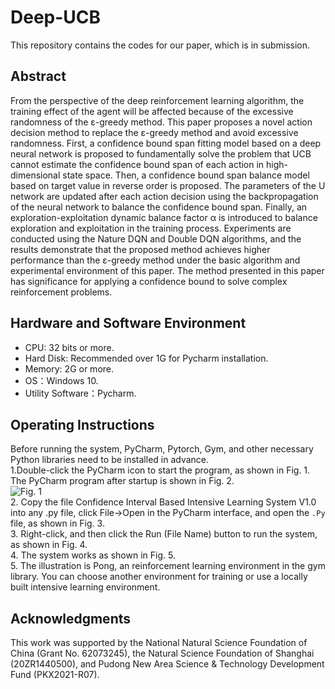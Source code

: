 # Deep-UCB
This repository contains the codes for our paper, which is in submission.
## Abstract
From the perspective of the deep reinforcement learning algorithm, the training effect of the agent will be affected because of the excessive randomness of the ε-greedy method. This paper proposes a novel action decision method to replace the ε-greedy method and avoid excessive randomness. First, a confidence bound span fitting model based on a deep neural network is proposed to fundamentally solve the problem that UCB cannot estimate the confidence bound span of each action in high-dimensional state space. Then, a confidence bound span balance model based on target value in reverse order is proposed. The parameters of the U network are updated after each action decision using the backpropagation of the neural network to balance the confidence bound span. Finally, an exploration-exploitation dynamic balance factor α is introduced to balance exploration and exploitation in the training process. Experiments are conducted using the Nature DQN and Double DQN algorithms, and the results demonstrate that the proposed method achieves higher performance than the ε-greedy method under the basic algorithm and experimental environment of this paper. The method presented in this paper has significance for applying a confidence bound to solve complex reinforcement problems.
## Hardware and Software Environment
-	CPU: 32 bits or more.
-	Hard Disk: Recommended over 1G for Pycharm installation.
-	Memory: 2G or more.
-	OS：Windows 10.
-	Utility Software：Pycharm.
## Operating Instructions
Before running the system, PyCharm, Pytorch, Gym, and other necessary Python libraries need to be installed in advance.  
1.Double-click the PyCharm icon to start the program, as shown in Fig. 1. The PyCharm program after startup is shown in Fig. 2.  
![Fig. 1](https://images2015.cnblogs.com/blog/855959/201704/855959-20170411085213876-1710178644.png)  
2. Copy the file Confidence Interval Based Intensive Learning System V1.0 into any .py file, click File->Open in the PyCharm interface, and open the `.Py` file, as shown in Fig. 3.  
3. Right-click, and then click the Run (File Name) button to run the system, as shown in Fig. 4.  
4. The system works as shown in Fig. 5.  
5. The illustration is Pong, an reinforcement learning environment in the gym library. You can choose another environment for training or use a locally built intensive learning environment.
## Acknowledgments
This work was supported by the National Natural Science Foundation of China (Grant No. 62073245), the Natural Science Foundation of Shanghai (20ZR1440500), and Pudong New Area Science & Technology Development Fund (PKX2021-R07).
